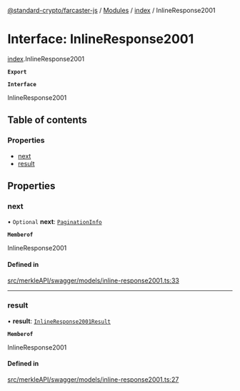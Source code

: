 [@standard-crypto/farcaster-js](../README.md) / [Modules](../modules.md) / [index](../modules/index.md) / InlineResponse2001

# Interface: InlineResponse2001

[index](../modules/index.md).InlineResponse2001

**`Export`**

**`Interface`**

InlineResponse2001

## Table of contents

### Properties

- [next](index.InlineResponse2001.md#next)
- [result](index.InlineResponse2001.md#result)

## Properties

### next

• `Optional` **next**: [`PaginationInfo`](index.PaginationInfo.md)

**`Memberof`**

InlineResponse2001

#### Defined in

[src/merkleAPI/swagger/models/inline-response2001.ts:33](https://github.com/standard-crypto/farcaster-js/blob/main/src/merkleAPI/swagger/models/inline-response2001.ts#L33)

___

### result

• **result**: [`InlineResponse2001Result`](index.InlineResponse2001Result.md)

**`Memberof`**

InlineResponse2001

#### Defined in

[src/merkleAPI/swagger/models/inline-response2001.ts:27](https://github.com/standard-crypto/farcaster-js/blob/main/src/merkleAPI/swagger/models/inline-response2001.ts#L27)
